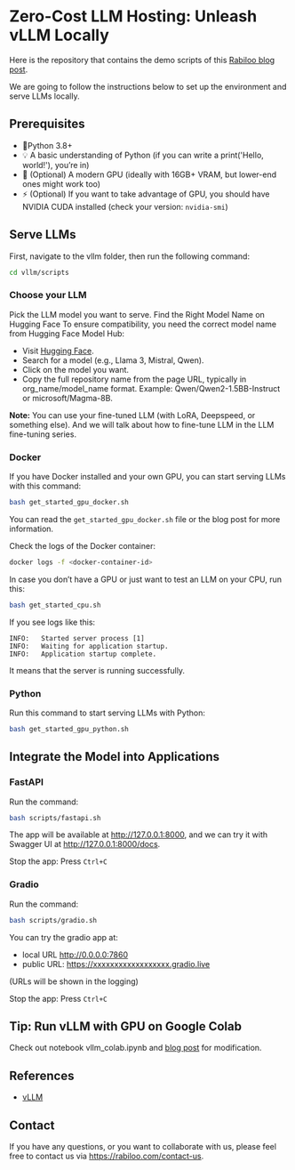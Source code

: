 # Zero-Cost LLM Hosting: Unleash vLLM Locally

Here is the repository that contains the demo scripts of this [Rabiloo blog post]().

We are going to follow the instructions below to set up the environment and serve LLMs locally.

## Prerequisites
- 🐍Python 3.8+ 
- 💡 A basic understanding of Python (if you can write a print('Hello, world!'), you’re in)
- 🚀 (Optional) A modern GPU (ideally with 16GB+ VRAM, but lower-end ones might work too) 
- ⚡ (Optional) If you want to take advantage of GPU, you should have NVIDIA CUDA installed (check your version: ```nvidia-smi```)

## Serve LLMs
 First, navigate to the vllm folder, then run the following command:

```bash
cd vllm/scripts
```

### Choose your LLM

Pick the LLM model you want to serve. Find the Right Model Name on Hugging Face
To ensure compatibility, you need the correct model name from Hugging Face Model Hub:
- Visit [Hugging Face](https://huggingface.co/).
- Search for a model (e.g., Llama 3, Mistral, Qwen).
- Click on the model you want.
- Copy the full repository name from the page URL, typically in org_name/model_name format. Example: Qwen/Qwen2-1.5BB-Instruct or microsoft/Magma-8B.

**Note:** You can use your fine-tuned LLM (with LoRA, Deepspeed, or something else). And we will talk about how to fine-tune LLM in the LLM fine-tuning series. 

### Docker

If you have Docker installed and your own GPU, you can start serving LLMs with this command:

```bash
bash get_started_gpu_docker.sh
```

You can read the ```get_started_gpu_docker.sh``` file or the blog post for more information.

Check the logs of the Docker container:

```bash
docker logs -f <docker-container-id>
````

In case you don’t have a GPU or just want to test an LLM on your CPU, run this:

```bash
bash get_started_cpu.sh
```

If you see logs like this:

```
INFO: 	Started server process [1]
INFO: 	Waiting for application startup.
INFO: 	Application startup complete.
```

It means that the server is running successfully.

### Python

Run this command to start serving LLMs with Python:

```bash
bash get_started_gpu_python.sh
```

## Integrate the Model into Applications

### FastAPI
Run the command:

```bash
bash scripts/fastapi.sh
```

The app will be available at http://127.0.0.1:8000, and we can try it with Swagger UI at http://127.0.0.1:8000/docs.

Stop the app: Press ```Ctrl+C```

### Gradio
Run the command:

```bash
bash scripts/gradio.sh
```

You can try the gradio app at:
- local URL http://0.0.0.0:7860
- public URL: https://xxxxxxxxxxxxxxxxxx.gradio.live

(URLs will be shown in the logging)

Stop the app: Press ```Ctrl+C```

## Tip: Run vLLM with GPU on Google Colab
Check out notebook vllm_colab.ipynb and [blog post]() for modification.

## References
- [vLLM](https://github.com/vllm-project/vllm)

## Contact
If you have any questions, or you want to collaborate with us, please feel free to contact us via https://rabiloo.com/contact-us.
